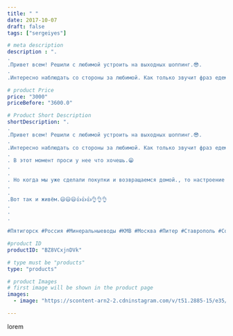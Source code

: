 ```yaml
---
title: " "
date: 2017-10-07
draft: false
tags: ["sergeiyes"]

# meta description
description : ".
.
.Привет всем! Решили с любимой устроить на выходных шоппинг.😎.
.
.Интересно наблюдать со стороны за любимой. Как только звучит фраз едем по магазинам, настр"

# product Price
price: "3000"
priceBefore: "3600.0"

# Product Short Description
shortDescription: ".
.
.Привет всем! Решили с любимой устроить на выходных шоппинг.😎.
.
.Интересно наблюдать со стороны за любимой. Как только звучит фраз едем по магазинам, настроение взлетает до небес.
.
. В этот момент проси у нее что хочешь.😁
.
.
. Но когда мы уже сделали покупки и возвращаемся домой., то настроение исчезает мгновенно. Потому, что денег то стало меньше.😂😂😂😂😂.
.
.
.Вот так и живём.😃😃😃👍👍👍👌👌👌
.
.
.

#Пятигорск #Россия #Минеральныеводы #КМВ #Москва #Питер #Ставрополь #Сочи #Симферополь #Севастополь #СКФО #УФО #Анапа #Краснодар #Екатеринбург #Челябинск #работа #Ессентуки #Железноводск #Кисловодск #бизнес #Ростовнадону #Владикавказ #Нижнийновгород #bizonnl #nl_int #biznes #бизнесидея  #Волгоград #churslabs"

#product ID
productID: "BZ8VCxjnDVk"

# type must be "products"
type: "products"

# product Images
# first image will be shown in the product page
images:
  - image: "https://scontent-arn2-2.cdninstagram.com/v/t51.2885-15/e35/25022577_134451053899073_3290750641651056640_n.jpg?se=7&tp=1&_nc_ht=scontent-arn2-2.cdninstagram.com&_nc_cat=105&_nc_ohc=g7XWlt1xBGgAX86ZXo5&ccb=7-4&oh=c9b1b26c62ae141c14a043b422e4ba03&oe=6084EF3D&_nc_sid=86f79a&ig_cache_key=MTYyMDI2MjUxNTU3MzAxMTgxMg%3D%3D.2-ccb7-4"

---
```

lorem
